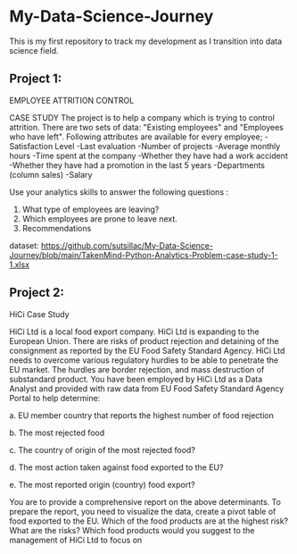# My-Data-Science-Journey
This is my first repository to track my development as I transition into data science field.



## Project 1: 
EMPLOYEE ATTRITION CONTROL

CASE STUDY
The project is to help a company which is trying to control attrition. There are two sets of data: "Existing employees" and "Employees who have left". Following attributes are available for every employee;
-Satisfaction Level
-Last evaluation
-Number of projects
-Average monthly hours
-Time spent at the company
-Whether they have had a work accident
-Whether they have had a promotion in the last 5 years
-Departments (column sales)
-Salary

Use your analytics skills to answer the following questions :
1. What type of employees are leaving?
2. Which employees are prone to leave next.
3. Recommendations

dataset: https://github.com/sutsillac/My-Data-Science-Journey/blob/main/TakenMind-Python-Analytics-Problem-case-study-1-1.xlsx


## Project 2: 
HiCi Case Study

HiCi Ltd is a local food export company. HiCi Ltd is expanding to the European 
Union. There are risks of product rejection and detaining of the consignment as reported 
by the EU Food Safety Standard Agency. HiCi Ltd needs to overcome various regulatory 
hurdles to be able to penetrate the EU market. The hurdles are border rejection, and 
mass destruction of substandard product. You have been employed by HiCi Ltd as a Data 
Analyst and provided with raw data from EU Food Safety Standard Agency Portal to help 
determine:

a. EU member country that reports the highest number of food rejection

b. The most rejected food

c. The country of origin of the most rejected food?

d. The most action taken against food exported to the EU?

e. The most reported origin (country) food export?

You are to provide a comprehensive report on the above determinants. To prepare the 
report, you need to visualize the data, create a pivot table of food exported to the EU.
Which of the food products are at the highest risk? What are the risks? 
Which food products would you suggest to the management of HiCi Ltd to focus on
